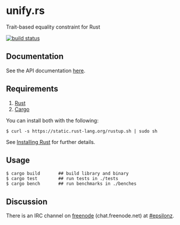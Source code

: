 # unify.rs

Trait-based equality constraint for Rust

[![build status](https://api.travis-ci.org/darinmorrison/unify.rs.svg?branch=master)](https://travis-ci.org/darinmorrison/unify.rs)

## Documentation

See the API documentation [here](http://darinmorrison.github.io/unify.rs/doc/unify/).

## Requirements

1.   [Rust](http://www.rust-lang.org/)
2.   [Cargo](http://crates.io/)

You can install both with the following:

```
$ curl -s https://static.rust-lang.org/rustup.sh | sudo sh
```

See [Installing Rust](http://doc.rust-lang.org/guide.html#installing-rust) for further details.

## Usage

```
$ cargo build       ## build library and binary
$ cargo test        ## run tests in ./tests
$ cargo bench       ## run benchmarks in ./benches
```

## Discussion

There is an IRC channel on [freenode](https://freenode.net) (chat.freenode.net) at [#epsilonz](http://webchat.freenode.net/?channels=%23epsilonz).
